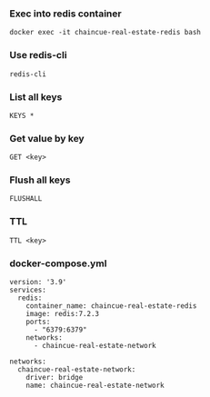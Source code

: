 ### Exec into redis container

```
docker exec -it chaincue-real-estate-redis bash
```

### Use redis-cli

```
redis-cli
```

### List all keys

```
KEYS *
```

### Get value by key

```
GET <key>
```

### Flush all keys

```
FLUSHALL
```

### TTL

```
TTL <key>
```

### docker-compose.yml

```
version: '3.9'
services:
  redis:
    container_name: chaincue-real-estate-redis
    image: redis:7.2.3
    ports:
      - "6379:6379"
    networks:
      - chaincue-real-estate-network

networks:
  chaincue-real-estate-network:
    driver: bridge
    name: chaincue-real-estate-network
```
